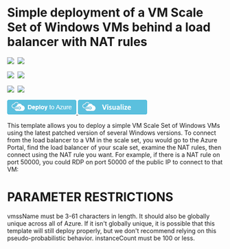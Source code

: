 # Simple deployment of a VM Scale Set of Windows VMs behind a load balancer with NAT rules

<IMG SRC="https://azbotstorage.blob.core.windows.net/badges/201-vmss-windows-nat/PublicLastTestDate.svg" />&nbsp;
<IMG SRC="https://azbotstorage.blob.core.windows.net/badges/201-vmss-windows-nat/PublicDeployment.svg" />&nbsp;

<IMG SRC="https://azbotstorage.blob.core.windows.net/badges/201-vmss-windows-nat/FairfaxLastTestDate.svg" />&nbsp;
<IMG SRC="https://azbotstorage.blob.core.windows.net/badges/201-vmss-windows-nat/FairfaxDeployment.svg" />&nbsp;

<IMG SRC="https://azbotstorage.blob.core.windows.net/badges/201-vmss-windows-nat/BestPracticeResult.svg" />&nbsp;
<IMG SRC="https://azbotstorage.blob.core.windows.net/badges/201-vmss-windows-nat/CredScanResult.svg" />&nbsp;

<a href="https://portal.azure.com/#create/Microsoft.Template/uri/https%3A%2F%2Fraw.githubusercontent.com%2FAzure%2Fazure-quickstart-templates%2Fmaster%2F201-vmss-windows-nat%2Fazuredeploy.json" target="_blank">
    <img src="https://raw.githubusercontent.com/Azure/azure-quickstart-templates/master/1-CONTRIBUTION-GUIDE/images/deploytoazure.png"/>
</a>
<a href="http://armviz.io/#/?load=https%3A%2F%2Fraw.githubusercontent.com%2FAzure%2Fazure-quickstart-templates%2Fmaster%2F201-vmss-windows-nat%2Fazuredeploy.json" target="_blank">
    <img src="https://raw.githubusercontent.com/Azure/azure-quickstart-templates/master/1-CONTRIBUTION-GUIDE/images/visualizebutton.png"/>
</a>

This template allows you to deploy a simple VM Scale Set of Windows VMs using the latest patched version of several Windows versions. To connect from the load balancer to a VM in the scale set, you would go to the Azure Portal, find the load balancer of your scale set, examine the NAT rules, then connect using the NAT rule you want. For example, if there is a NAT rule on port 50000, you could RDP on port 50000 of the public IP to connect to that VM:

PARAMETER RESTRICTIONS
======================

vmssName must be 3-61 characters in length. It should also be globally unique across all of Azure. If it isn't globally unique, it is possible that this template will still deploy properly, but we don't recommend relying on this pseudo-probabilistic behavior.
instanceCount must be 100 or less.
